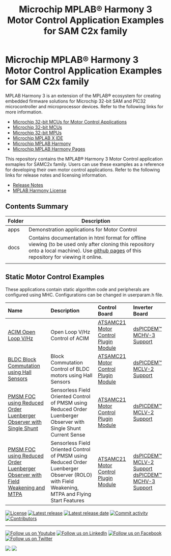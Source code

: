 ﻿---
title: Microchip MPLAB® Harmony 3 Motor Control Application Examples for SAM C2x family
nav_order: 1
has_children: true
has_toc: false
---

# Microchip MPLAB® Harmony 3 Motor Control Application Examples for SAM C2x family

MPLAB Harmony 3 is an extension of the MPLAB® ecosystem for creating
embedded firmware solutions for Microchip 32-bit SAM and PIC32 microcontroller
and microprocessor devices.  Refer to the following links for more information.
 - [Microchip 32-bit MCUs for Motor Control Applications](https://www.microchip.com/design-centers/motor-control-and-drive/control-products/32-bit-solutions)
 - [Microchip 32-bit MCUs](https://www.microchip.com/design-centers/32-bit)
 - [Microchip 32-bit MPUs](https://www.microchip.com/design-centers/32-bit-mpus)
 - [Microchip MPLAB X IDE](https://www.microchip.com/mplab/mplab-x-ide)
 - [Microchip MPLAB Harmony](https://www.microchip.com/mplab/mplab-harmony)
 - [Microchip MPLAB Harmony Pages](https://microchip-mplab-harmony.github.io/)

This repository contains the MPLAB® Harmony 3 Motor Control application exmaples for SAMC2x family. Users can use these examples as a reference for
developing their own motor control applications. Refer to the following links for release
notes and licensing information.

 - [Release Notes](./release_notes.md)
 - [MPLAB Harmony License](mplab_harmony_license.md)

## Contents Summary

| Folder     | Description                                               |
|------------|-----------------------------------------------------------|
| apps       | Demonstration applications for Motor Control              |
| docs       | Contains documentation in html format for offline viewing (to be used only after cloning this repository onto a local machine). Use [github pages](https://microchip-mplab-harmony.github.io/mc_apps_sam_c2x/) of this repository for viewing it online.                   |
|||

## Static Motor Control Examples

These applications contain static algorithm code and peripherals are configured using MHC. Configurations can be changed in userparam.h file. 


| Name | Description|Control Board|Inverter Board|
|:-----|:-----------|:------------|:-------------|
| [ACIM Open Loop V/Hz](apps/acim_vhz_sam_c21/readme.md) | Open Loop V/Hz Control of ACIM |[ATSAMC21 Motor Control Plugin Module](https://www.microchip.com/DevelopmentTools/ProductDetails/PartNO/MA320206) |[dsPICDEM™ MCHV-3 Support](https://www.microchip.com/developmenttools/ProductDetails/dm330023-3)|
| [BLDC Block Commutation using Hall Sensors](apps/bldc_bc_hall_sam_c21/readme.md) | Block Commutation Control of BLDC motors using Hall Sensors |[ATSAMC21 Motor Control Plugin Module](https://www.microchip.com/DevelopmentTools/ProductDetails/PartNO/MA320206) |[dsPICDEM™ MCLV-2 Support](https://www.microchip.com/DevelopmentTools/ProductDetails/DM330021-2) |
|[PMSM FOC using Reduced Order Luenberger Observer with Single Shunt](apps/pmsm_foc_rolo_1shunt_sam_c21/readme.md)| Sensorless Field Oriented Control of PMSM using Reduced Order Luenberger Observer with Single Shunt Current Sense | [ATSAMC21 Motor Control Plugin Module](https://www.microchip.com/DevelopmentTools/ProductDetails/PartNO/MA320206)|[dsPICDEM™ MCLV-2 Support](https://www.microchip.com/DevelopmentTools/ProductDetails/DM330021-2)|
|[PMSM FOC using Reduced Order Luenberger Observer with Field Weakening and MTPA](apps/pmsm_foc_rolo_fw_mtpa_sam_c21/readme.md)| Sensorless Field Oriented Control of PMSM using Reduced Order Luenberger Observer (ROLO) with Field Weakening, MTPA and Flying Start Features | [ATSAMC21 Motor Control Plugin Module](https://www.microchip.com/DevelopmentTools/ProductDetails/PartNO/MA320206)| [dsPICDEM™ MCLV-2 Support](https://www.microchip.com/DevelopmentTools/ProductDetails/DM330021-2) <br  />[dsPICDEM™ MCHV-3 Support](https://www.microchip.com/developmenttools/ProductDetails/dm330023-3) |


[![License](https://img.shields.io/badge/license-Harmony%20license-orange.svg)](https://github.com/Microchip-MPLAB-Harmony/mc/blob/master/mplab_harmony_license.md)
[![Latest release](https://img.shields.io/github/release/Microchip-MPLAB-Harmony/mc_apps_sam_c2x.svg)](https://github.com/Microchip-MPLAB-Harmony/mc/releases/latest)
[![Latest release date](https://img.shields.io/github/release-date/Microchip-MPLAB-Harmony/mc_apps_sam_c2x.svg)](https://github.com/Microchip-MPLAB-Harmony/mc/releases/latest)
[![Commit activity](https://img.shields.io/github/commit-activity/y/Microchip-MPLAB-Harmony/mc_apps_sam_c2x.svg)](https://github.com/Microchip-MPLAB-Harmony/mc/graphs/commit-activity)
[![Contributors](https://img.shields.io/github/contributors-anon/Microchip-MPLAB-Harmony/mc_apps_sam_c2x.svg)]()
____

[![Follow us on Youtube](https://img.shields.io/badge/Youtube-Follow%20us%20on%20Youtube-red.svg)](https://www.youtube.com/user/MicrochipTechnology)
[![Follow us on LinkedIn](https://img.shields.io/badge/LinkedIn-Follow%20us%20on%20LinkedIn-blue.svg)](https://www.linkedin.com/company/microchip-technology)
[![Follow us on Facebook](https://img.shields.io/badge/Facebook-Follow%20us%20on%20Facebook-blue.svg)](https://www.facebook.com/microchiptechnology/)
[![Follow us on Twitter](https://img.shields.io/twitter/follow/MicrochipTech.svg?style=social)](https://twitter.com/MicrochipTech)

[![](https://img.shields.io/github/stars/Microchip-MPLAB-Harmony/mc_apps_sam_c2x.svg?style=social)]()
[![](https://img.shields.io/github/watchers/Microchip-MPLAB-Harmony/mc_apps_sam_c2x.svg?style=social)]()
